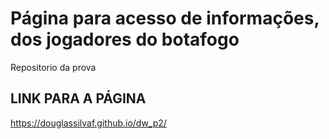 # Página para acesso de informações, dos jogadores do botafogo
Repositorio da prova
## LINK PARA A PÁGINA

https://douglassilvaf.github.io/dw_p2/

